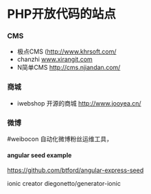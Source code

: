 # PHP开放代码的站点


### CMS

- 极点CMS (http://www.khrsoft.com/
- chanzhi www.xirangit.com
- N简单CMS http://cms.njiandan.com/


### 商城

- iwebshop 开源的商城 http://www.jooyea.cn/



### 微博


#weibocon
自动化微博粉丝运维工具，


#### angular seed example

https://github.com/btford/angular-express-seed


ionic creator  diegonetto/generator-ionic